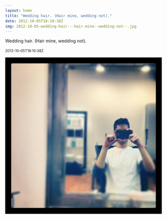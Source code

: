 ```yaml
---
layout: home
title: "Wedding hair. (Hair mine, wedding not)."
date: 2012-10-05T18:10:38Z
img: 2012-10-05-wedding-hair---hair-mine--wedding-not--.jpg
---
```


Wedding hair. (Hair mine, wedding not).

<small>2012-10-05T18:10:38Z</small>

![Wedding hair. (Hair mine, wedding not).](2012-10-05-wedding-hair---hair-mine--wedding-not--.jpg)
